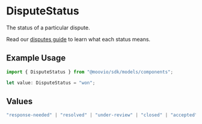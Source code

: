 # DisputeStatus

The status of a particular dispute. 

Read our [disputes guide](https://docs.moov.io/guides/money-movement/accept-payments/card-acceptance/disputes/#dispute-statuses) to learn what each status means.

## Example Usage

```typescript
import { DisputeStatus } from "@moovio/sdk/models/components";

let value: DisputeStatus = "won";
```

## Values

```typescript
"response-needed" | "resolved" | "under-review" | "closed" | "accepted" | "expired" | "won" | "lost"
```